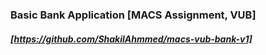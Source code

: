 ### Basic Bank Application [MACS Assignment, VUB]

##### [https://github.com/ShakilAhmmed/macs-vub-bank-v1]